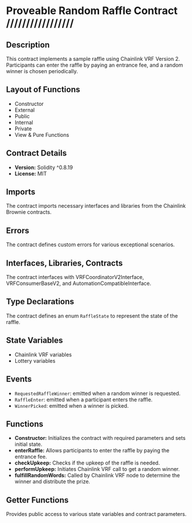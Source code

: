 # Proveable Random Raffle Contract /////////////////

## Description
This contract implements a sample raffle using Chainlink VRF Version 2. Participants can enter the raffle by paying an entrance fee, and a random winner is chosen periodically.

## Layout of Functions
- Constructor
- External
- Public
- Internal
- Private
- View & Pure Functions

## Contract Details
- **Version:** Solidity ^0.8.19
- **License:** MIT

## Imports
The contract imports necessary interfaces and libraries from the Chainlink Brownie contracts.

## Errors
The contract defines custom errors for various exceptional scenarios.

## Interfaces, Libraries, Contracts
The contract interfaces with VRFCoordinatorV2Interface, VRFConsumerBaseV2, and AutomationCompatibleInterface.

## Type Declarations
The contract defines an enum `RaffleState` to represent the state of the raffle.

## State Variables
- Chainlink VRF variables
- Lottery variables

## Events
- `RequestedRaffleWinner`: emitted when a random winner is requested.
- `RaffleEnter`: emitted when a participant enters the raffle.
- `WinnerPicked`: emitted when a winner is picked.

## Functions
- **Constructor:** Initializes the contract with required parameters and sets initial state.
- **enterRaffle:** Allows participants to enter the raffle by paying the entrance fee.
- **checkUpkeep:** Checks if the upkeep of the raffle is needed.
- **performUpkeep:** Initiates Chainlink VRF call to get a random winner.
- **fulfillRandomWords:** Called by Chainlink VRF node to determine the winner and distribute the prize.

## Getter Functions
Provides public access to various state variables and contract parameters.

